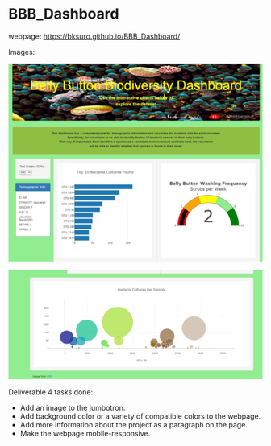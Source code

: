 # BBB_Dashboard


webpage: https://bksuro.github.io/BBB_Dashboard/

Images:

  !["webpage"](./BBB_page_1.JPG "")
  
  !["webpage"](./BBB_page_2.JPG "")


Deliverable 4 tasks done:
  - Add an image to the jumbotron.
  - Add background color or a variety of compatible colors to the webpage.
  - Add more information about the project as a paragraph on the page.
  - Make the webpage mobile-responsive.
